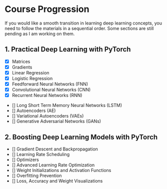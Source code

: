 # Course Progression
If you would like a smooth transition in learning deep learning concepts, you need to follow the materials in a sequential order. Some sections are still pending as I am working on them.


## 1. Practical Deep Learning with PyTorch
* [x] Matrices
* [x] Gradients
* [x] Linear Regression
* [x] Logistic Regression
* [x] Feedforward Neural Networks (FNN)
* [x] Convolutional Neural Networks (CNN)
* [x] Recurrent Neural Networks (RNN)
* [] Long Short Term Memory Neural Networks (LSTM)
* [] Autoencoders (AE)
* [] Variational Autoencoders (VAEs)
* [] Generative Adversarial Networks (GANs)

## 2. Boosting Deep Learning Models with PyTorch
* [] Gradient Descent and Backpropagation
* [] Learning Rate Scheduling
* [] Optimizers
* [] Advanced Learning Rate Optimization
* [] Weight Initializations and Activation Functions
* [] Overfitting Prevention
* [] Loss, Accuracy and Weight Visualizations